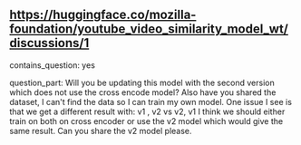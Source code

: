 ## https://huggingface.co/mozilla-foundation/youtube_video_similarity_model_wt/discussions/1

contains_question: yes

question_part: Will you be updating this model with the second version which does not use the cross encode model? Also have you shared the dataset, I can't find the data so I can train my own model. One issue I see is that we get a different result with: v1 , v2 vs v2, v1 I think we should either train on both on cross encoder or use the v2 model which would give the same result. Can you share the v2 model please.